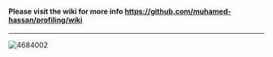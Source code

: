 #### Please visit the wiki for more info https://github.com/muhamed-hassan/profiling/wiki

***

![4684002](https://user-images.githubusercontent.com/17825804/219566995-1cffc9a7-dfa6-419e-a0c8-c0fb30072475.jpg)
